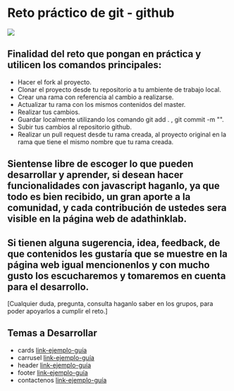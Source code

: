 # Reto práctico de git - github

<img src="https://www.syloper.com/wp-content/uploads/git_destacada-1024x426.png" />

## Finalidad del reto que pongan en práctica y utilicen los comandos principales:

  * Hacer el fork al proyecto.
  * Clonar el proyecto desde tu repositorio a tu ambiente de trabajo local.
  * Crear una rama con referencia al cambio a realizarse.
  * Actualizar tu rama con los mismos contenidos del master.
  * Realizar tus cambios.
  * Guardar localmente utilizando los comando git add . , git commit -m "".
  * Subir tus cambios al repositorio github.
  * Realizar un pull request desde tu rama creada, al proyecto original en la rama que tiene el mismo nombre que tu rama creada.

## Sientense libre de escoger lo que pueden desarrollar y aprender, si desean hacer funcionalidades con javascript haganlo, ya que todo es bien recibido, un gran aporte a la comunidad, y cada contribución de ustedes sera visible en la página web de adathinklab.

## Si tienen alguna sugerencia, idea, feedback, de que contenidos les gustaría que se muestre en la página web igual mencionenlos y con mucho gusto los escucharemos y tomaremos en cuenta para el desarrollo.

[Cualquier duda, pregunta, consulta haganlo saber en los grupos, para poder apoyarlos a cumplir el reto.]

## Temas a Desarrollar 
  * cards [link-ejemplo-guía](https://bootsnipp.com/snippets/92xNm)
  * carrusel [link-ejemplo-guía](https://mobirise.com/bootstrap-carousel/)
  * header [link-ejemplo-guía](https://getbootstrap.com/docs/4.1/examples/navbar-fixed/)
  * footer [link-ejemplo-guía](https://www.mockplus.com/blog/post/bootstrap-4-footer-template)
  * contactenos [link-ejemplo-guía](https://colorlib.com/wp/bootstrap-contact-form/)


